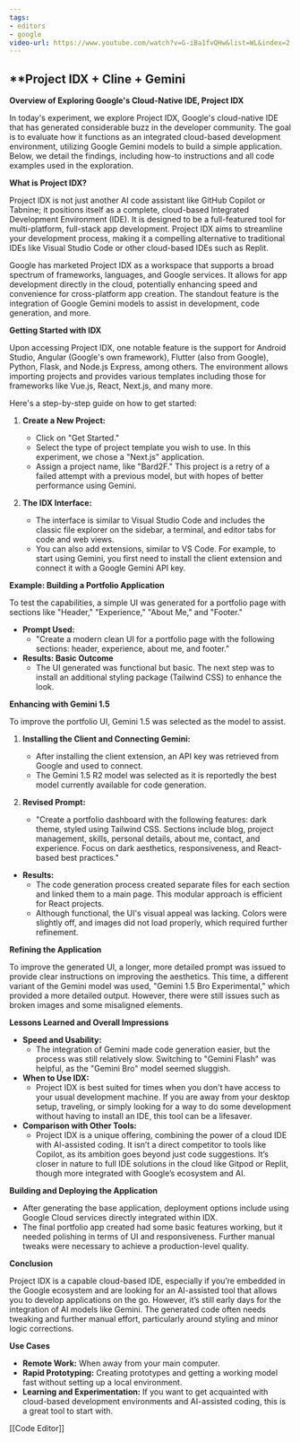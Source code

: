 ```yaml
---
tags:
- editors
- google
video-url: https://www.youtube.com/watch?v=G-iBa1fvQHw&list=WL&index=2
---
```


## **Project IDX + Cline + Gemini

**Overview of Exploring Google's Cloud-Native IDE, Project IDX**

In today's experiment, we explore Project IDX, Google's cloud-native IDE that has generated considerable buzz in the developer community. The goal is to evaluate how it functions as an integrated cloud-based development environment, utilizing Google Gemini models to build a simple application. Below, we detail the findings, including how-to instructions and all code examples used in the exploration.

**What is Project IDX?**

Project IDX is not just another AI code assistant like GitHub Copilot or Tabnine; it positions itself as a complete, cloud-based Integrated Development Environment (IDE). It is designed to be a full-featured tool for multi-platform, full-stack app development. Project IDX aims to streamline your development process, making it a compelling alternative to traditional IDEs like Visual Studio Code or other cloud-based IDEs such as Replit.

Google has marketed Project IDX as a workspace that supports a broad spectrum of frameworks, languages, and Google services. It allows for app development directly in the cloud, potentially enhancing speed and convenience for cross-platform app creation. The standout feature is the integration of Google Gemini models to assist in development, code generation, and more.

**Getting Started with IDX**

Upon accessing Project IDX, one notable feature is the support for Android Studio, Angular (Google's own framework), Flutter (also from Google), Python, Flask, and Node.js Express, among others. The environment allows importing projects and provides various templates including those for frameworks like Vue.js, React, Next.js, and many more.

Here's a step-by-step guide on how to get started:

1. **Create a New Project:**
   - Click on "Get Started."
   - Select the type of project template you wish to use. In this experiment, we chose a "Next.js" application.
   - Assign a project name, like "Bard2F." This project is a retry of a failed attempt with a previous model, but with hopes of better performance using Gemini.

2. **The IDX Interface:**
   - The interface is similar to Visual Studio Code and includes the classic file explorer on the sidebar, a terminal, and editor tabs for code and web views.
   - You can also add extensions, similar to VS Code. For example, to start using Gemini, you first need to install the client extension and connect it with a Google Gemini API key.

**Example: Building a Portfolio Application**

To test the capabilities, a simple UI was generated for a portfolio page with sections like "Header," "Experience," "About Me," and "Footer."

- **Prompt Used:**
  - "Create a modern clean UI for a portfolio page with the following sections: header, experience, about me, and footer."
- **Results: Basic Outcome**
  - The UI generated was functional but basic. The next step was to install an additional styling package (Tailwind CSS) to enhance the look.

**Enhancing with Gemini 1.5**

To improve the portfolio UI, Gemini 1.5 was selected as the model to assist.

1. **Installing the Client and Connecting Gemini:**
   - After installing the client extension, an API key was retrieved from Google and used to connect.
   - The Gemini 1.5 R2 model was selected as it is reportedly the best model currently available for code generation.

2. **Revised Prompt:**
   - "Create a portfolio dashboard with the following features: dark theme, styled using Tailwind CSS. Sections include blog, project management, skills, personal details, about me, contact, and experience. Focus on dark aesthetics, responsiveness, and React-based best practices."
- **Results:**
  - The code generation process created separate files for each section and linked them to a main page. This modular approach is efficient for React projects.
  - Although functional, the UI's visual appeal was lacking. Colors were slightly off, and images did not load properly, which required further refinement.

**Refining the Application**

To improve the generated UI, a longer, more detailed prompt was issued to provide clear instructions on improving the aesthetics. This time, a different variant of the Gemini model was used, "Gemini 1.5 Bro Experimental," which provided a more detailed output. However, there were still issues such as broken images and some misaligned elements.

**Lessons Learned and Overall Impressions**

- **Speed and Usability:**
  - The integration of Gemini made code generation easier, but the process was still relatively slow. Switching to "Gemini Flash" was helpful, as the "Gemini Bro" model seemed sluggish.
- **When to Use IDX:**
  - Project IDX is best suited for times when you don't have access to your usual development machine. If you are away from your desktop setup, traveling, or simply looking for a way to do some development without having to install an IDE, this tool can be a lifesaver.
- **Comparison with Other Tools:**
  - Project IDX is a unique offering, combining the power of a cloud IDE with AI-assisted coding. It isn’t a direct competitor to tools like Copilot, as its ambition goes beyond just code suggestions. It’s closer in nature to full IDE solutions in the cloud like Gitpod or Replit, though more integrated with Google’s ecosystem and AI.

**Building and Deploying the Application**

- After generating the base application, deployment options include using Google Cloud services directly integrated within IDX.
- The final portfolio app created had some basic features working, but it needed polishing in terms of UI and responsiveness. Further manual tweaks were necessary to achieve a production-level quality.

**Conclusion**

Project IDX is a capable cloud-based IDE, especially if you’re embedded in the Google ecosystem and are looking for an AI-assisted tool that allows you to develop applications on the go. However, it’s still early days for the integration of AI models like Gemini. The generated code often needs tweaking and further manual effort, particularly around styling and minor logic corrections.

**Use Cases**

- **Remote Work:** When away from your main computer.
- **Rapid Prototyping:** Creating prototypes and getting a working model fast without setting up a local environment.
- **Learning and Experimentation:** If you want to get acquainted with cloud-based development environments and AI-assisted coding, this is a great tool to start with.

[[Code Editor]]
